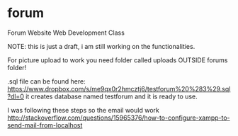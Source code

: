 # forum
Forum Website Web Development Class

NOTE: this is just a draft, i am still working on the functionalities. 

For picture upload to work you need folder called uploads OUTSIDE forums folder!

.sql file can be found here: https://www.dropbox.com/s/me9qx0r2hmcztj6/testforum%20%283%29.sql?dl=0
it creates database named testforum and it is ready to use.


I was following these steps so the email would work http://stackoverflow.com/questions/15965376/how-to-configure-xampp-to-send-mail-from-localhost


